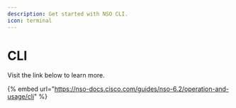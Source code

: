 ```yaml
---
description: Get started with NSO CLI.
icon: terminal
---
```


# CLI

Visit the link below to learn more.

{% embed url="https://nso-docs.cisco.com/guides/nso-6.2/operation-and-usage/cli" %}

